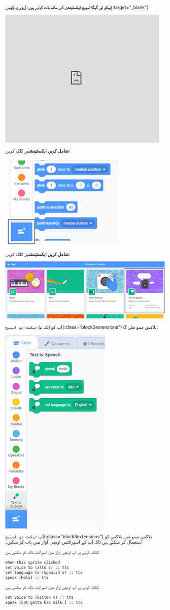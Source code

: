 **پیکو اور گیگا اسپیچ ایکسٹینشن کے ساتھ بات کرتے ہیں**: [اندر دیکھیں](https://scratch.mit.edu/projects/499373708/editor){:target="_blank"}

<div class="scratch-preview">
  <iframe allowtransparency="true" width="485" height="402" src="https://scratch.mit.edu/projects/embed/499373708/?autostart=false" frameborder="0"></iframe>
</div>

**شامل کریں ایکسٹینشن**پر کلک کریں:

!['ایڈ ایکسٹینشن' آئیکن۔](images/add-extension.png)

**شامل کریں ایکسٹینشن**پر کلک کریں:

!['ایڈ ایکسٹینشن' آئیکن۔](images/text-to-speech.png)

آپ کو ایک نیا `ٹیکسٹ ٹو اسپیچ`{:class="block3extensions"} بلاکس مینو ملے گا:

!['ٹیکسٹ ٹو اسپیچ' مینو کو روکتا ہے۔](images/text-to-speech-blocks.png)

آپ `ٹیکسٹ ٹو اسپیچ`{:class="block3extensions"} بلاکس مینو میں بلاکس کو استعمال کر سکتے ہیں تاکہ آپ کے اسپرائٹس اونچی آواز میں بات کر سکیں۔

کلک کرنے پر آپ اونچی آواز میں اسپرائٹ ٹاک کر سکتے ہیں:

```blocks3
when this sprite clicked
set voice to (alto v) :: tts
set language to (Spanish v) :: tts
speak [Hola] :: tts
```

کلک کرنے پر آپ اونچی آواز میں اسپرائٹ ٹاک کر سکتے ہیں:

```blocks3
set voice to (kitten v) :: tts
speak [Cat gotta haz milk.] :: tts
```
